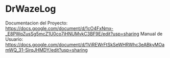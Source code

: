 # DrWazeLog
Documentacion del Proyecto: https://docs.google.com/document/d/1cO4FxNmx-_E8PWqZusSg5mcZ1U0co7iHNUMvkC3BF9E/edit?usp=sharing
Manual de Usuario: https://docs.google.com/document/d/1ViREWrFtSkSeWHRWhc3eABkyMOamWQ_31-SirqJHMDY/edit?usp=sharing
